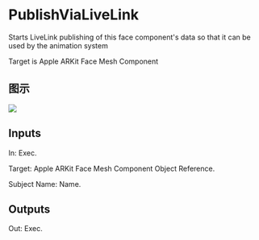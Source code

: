# PublishViaLiveLink

Starts LiveLink publishing of this face component's data so that it can be used by the animation system

Target is Apple ARKit Face Mesh Component

## 图示

![]($-20221218-18225171.png)

## Inputs

In: Exec.

Target: Apple ARKit Face Mesh Component Object Reference.

Subject Name: Name.  

## Outputs

Out: Exec.

